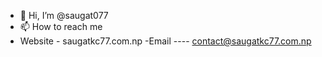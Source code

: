- 👋 Hi, I’m @saugat077
- 📫 How to reach me 
- Website - saugatkc77.com.np
-Email ---- contact@saugatkc77.com.np

<!---
saugat077/saugat077 is a ✨ special ✨ repository because its `README.md` (this file) appears on your GitHub profile.
You can click the Preview link to take a look at your changes.
--->
